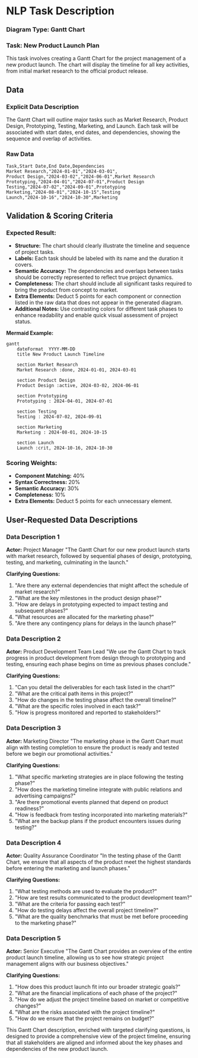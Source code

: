# NLP Task Description

### Diagram Type: Gantt Chart
### Task: New Product Launch Plan
This task involves creating a Gantt Chart for the project management of a new product launch. The chart will display the timeline for all key activities, from initial market research to the official product release.

## Data
### Explicit Data Description
The Gantt Chart will outline major tasks such as Market Research, Product Design, Prototyping, Testing, Marketing, and Launch. Each task will be associated with start dates, end dates, and dependencies, showing the sequence and overlap of activities.

### Raw Data

```csv
Task,Start Date,End Date,Dependencies
Market Research,"2024-01-01","2024-03-01",
Product Design,"2024-03-02","2024-06-01",Market Research
Prototyping,"2024-04-01","2024-07-01",Product Design
Testing,"2024-07-02","2024-09-01",Prototyping
Marketing,"2024-08-01","2024-10-15",Testing
Launch,"2024-10-16","2024-10-30",Marketing
```

## Validation & Scoring Criteria

### Expected Result:
- **Structure:** The chart should clearly illustrate the timeline and sequence of project tasks.
- **Labels:** Each task should be labeled with its name and the duration it covers.
- **Semantic Accuracy:** The dependencies and overlaps between tasks should be correctly represented to reflect true project dynamics.
- **Completeness:** The chart should include all significant tasks required to
  bring the product from concept to market.
- **Extra Elements:** Deduct 5 points for each component or connection listed
  in the raw data that does not appear in the generated diagram.
- **Additional Notes:** Use contrasting colors for different task phases to enhance readability and enable quick visual assessment of project status.

**Mermaid Example:**

```mermaid
gantt
    dateFormat  YYYY-MM-DD
    title New Product Launch Timeline

    section Market Research
    Market Research :done, 2024-01-01, 2024-03-01

    section Product Design
    Product Design :active, 2024-03-02, 2024-06-01

    section Prototyping
    Prototyping : 2024-04-01, 2024-07-01

    section Testing
    Testing : 2024-07-02, 2024-09-01

    section Marketing
    Marketing : 2024-08-01, 2024-10-15

    section Launch
    Launch :crit, 2024-10-16, 2024-10-30
```

### Scoring Weights:
- **Component Matching:** 40%
- **Syntax Correctness:** 20%
- **Semantic Accuracy:** 30%
- **Completeness:** 10%
- **Extra Elements:** Deduct 5 points for each unnecessary element.

## User-Requested Data Descriptions

### Data Description 1
**Actor:** Project Manager
"The Gantt Chart for our new product launch starts with market research, followed by sequential phases of design, prototyping, testing, and marketing, culminating in the launch."

**Clarifying Questions:**
1. "Are there any external dependencies that might affect the schedule of market research?"
2. "What are the key milestones in the product design phase?"
3. "How are delays in prototyping expected to impact testing and subsequent phases?"
4. "What resources are allocated for the marketing phase?"
5. "Are there any contingency plans for delays in the launch phase?"

### Data Description 2
**Actor:** Product Development Team Lead
"We use the Gantt Chart to track progress in product development from design through to prototyping and testing, ensuring each phase begins on time as previous phases conclude."

**Clarifying Questions:**
1. "Can you detail the deliverables for each task listed in the chart?"
2. "What are the critical path items in this project?"
3. "How do changes in the testing phase affect the overall timeline?"
4. "What are the specific roles involved in each task?"
5. "How is progress monitored and reported to stakeholders?"

### Data Description 3
**Actor:** Marketing Director
"The marketing phase in the Gantt Chart must align with testing completion to ensure the product is ready and tested before we begin our promotional activities."

**Clarifying Questions:**
1. "What specific marketing strategies are in place following the testing phase?"
2. "How does the marketing timeline integrate with public relations and advertising campaigns?"
3. "Are there promotional events planned that depend on product readiness?"
4. "How is feedback from testing incorporated into marketing materials?"
5. "What are the backup plans if the product encounters issues during testing?"

### Data Description 4
**Actor:** Quality Assurance Coordinator
"In the testing phase of the Gantt Chart, we ensure that all aspects of the product meet the highest standards before entering the marketing and launch phases."

**Clarifying Questions:**
1. "What testing methods are used to evaluate the product?"
2. "How are test results communicated to the product development team?"
3. "What are the criteria for passing each test?"
4. "How do testing delays affect the overall project timeline?"
5. "What are the quality benchmarks that must be met before proceeding to the marketing phase?"

### Data Description 5
**Actor:** Senior Executive
"The Gantt Chart provides an overview of the entire product launch timeline, allowing us to see how strategic project management aligns with our business objectives."

**Clarifying Questions:**
1. "How does this product launch fit into our broader strategic goals?"
2. "What are the financial implications of each phase of the project?"
3. "How do we adjust the project timeline based on market or competitive changes?"
4. "What are the risks associated with the project timeline?"
5. "How do we ensure that the project remains on budget?"

This Gantt Chart description, enriched with targeted clarifying questions, is designed to provide a comprehensive view of the project timeline, ensuring that all stakeholders are aligned and informed about the key phases and dependencies of the new product launch.
